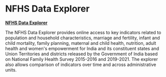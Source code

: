 # NFHS Data Explorer

[**NFHS Data Explorer**](https://share.streamlit.io/mlcfoundation/nfhs/main)

The NFHS Data Explorer provides online access to key indicators related to population and household characteristics, marriage and fertility, infant and child mortality, family planning, maternal and child health, nutrition, adult health and women's empowerment for India and its constituent states and Union Territories and districts released by the Government of India based on National Family Health Survey 2015-2016 and 2019-2021. The explorer also allows comparison of indicators over time and across administrative units.

